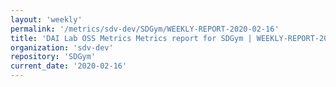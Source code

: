 ```yaml
---
layout: 'weekly'
permalink: '/metrics/sdv-dev/SDGym/WEEKLY-REPORT-2020-02-16'
title: 'DAI Lab OSS Metrics Metrics report for SDGym | WEEKLY-REPORT-2020-02-16'
organization: 'sdv-dev'
repository: 'SDGym'
current_date: '2020-02-16'
---
```

